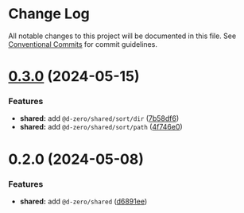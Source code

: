 # Change Log

All notable changes to this project will be documented in this file.
See [Conventional Commits](https://conventionalcommits.org) for commit guidelines.

# [0.3.0](https://github.com/d-zero-dev/tools/compare/@d-zero/shared@0.2.0...@d-zero/shared@0.3.0) (2024-05-15)

### Features

- **shared:** add `@d-zero/shared/sort/dir` ([7b58df6](https://github.com/d-zero-dev/tools/commit/7b58df62f927d3eb1531860b1fa62eac226f44dc))
- **shared:** add `@d-zero/shared/sort/path` ([4f746e0](https://github.com/d-zero-dev/tools/commit/4f746e085e936f3c3bdb54ce79b28e5289ccaeda))

# 0.2.0 (2024-05-08)

### Features

- **shared:** add `@d-zero/shared` ([d6891ee](https://github.com/d-zero-dev/tools/commit/d6891eeaa4eab8976a329f590e36e05ce31e4faa))
